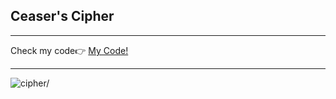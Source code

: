 <h2>Ceaser's Cipher</h2>
<hr>
<span>Check my code👉 <span><a href='https://replit.com/@AhmetAydin3/day08?v=1'>My Code!</a>
<hr>
<img src='caesar_cipher.gif' alt=cipher/>

